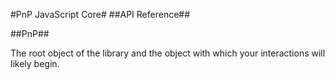#PnP JavaScript Core#
##API Reference##

##PnP##

The root object of the library and the object with which your interactions will likely begin.


